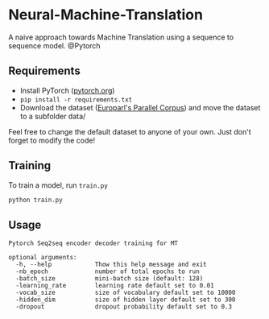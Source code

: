 # Neural-Machine-Translation
A naive approach towards Machine Translation using a sequence to sequence model. @Pytorch

## Requirements

- Install PyTorch ([pytorch.org](http://pytorch.org))
- `pip install -r requirements.txt`
- Download the dataset ([Europarl's Parallel Corpus](https://drive.google.com/drive/folders/19JFnTlK59UanTNf9g6yp3MOZ4teooHST)) and move the dataset to a subfolder data/

Feel free to change the default dataset to anyone of your own. Just don't forget to modify the code!

## Training

To train a model, run `train.py`

```bash
python train.py 
```

## Usage 
```
Pytorch Seq2seq encoder decoder training for MT

optional arguments:
  -h, --help            Thow this help message and exit
  -nb_epoch            	number of total epochs to run
  -batch_size           mini-batch size (default: 128)
  -learning_rate        learning rate default set to 0.01
  -vocab_size           size of vocabulary default set to 10000
  -hidden_dim           size of hidden layer default set to 300
  -dropout              dropout probability default set to 0.3
```

